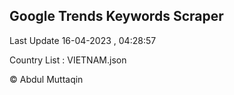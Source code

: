 

## Google Trends Keywords Scraper 
 
Last Update 16-04-2023 , 04:28:57

Country List :
VIETNAM.json



© Abdul Muttaqin 
